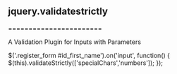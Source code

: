 ## jquery.validatestrictly
=======================

A Validation Plugin for Inputs with Parameters

$('.register_form #id_first_name').on('input', function() {
  $(this).validateStrictly(['specialChars','numbers']);
});
